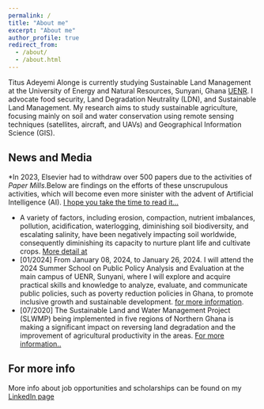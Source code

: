 ```yaml
---
permalink: /
title: "About me"
excerpt: "About me"
author_profile: true
redirect_from: 
  - /about/
  - /about.html
---
```


Titus Adeyemi Alonge is currently studying Sustainable Land Management at the University of Energy and Natural Resources, Sunyani, Ghana [UENR](https://uenr.edu.gh). I advocate food security, Land Degradation Neutrality (LDN), and Sustainable Land Management. My research aims to study sustainable agriculture, focusing mainly on soil and water conservation using remote sensing techniques (satellites, aircraft, and UAVs) and Geographical Information Science (GIS).


News and Media
------
*In 2023, Elsevier had to withdraw over 500 papers due to the activities of *Paper Mills*.Below are findings on the efforts of these unscrupulous activities,  which will become even more sinister with the advent of Artificial Intelligence (AI). [I hope you take the time to read it...](https://rb.gy/xqv7q6)
* A variety of factors, including erosion, compaction, nutrient imbalances, pollution, acidification, waterlogging, diminishing soil biodiversity, and escalating salinity, have been negatively impacting soil worldwide, consequently diminishing its capacity to nurture plant life and cultivate crops. [More detail at](https://www.bbc.com/future/bespoke/follow-the-food/why-soil-is-disappearing-from-farms/)
* [01/2024] From January 08, 2024, to January 26, 2024. I will attend the 2024 Summer School on Public Policy Analysis and Evaluation at the main campus of UENR, Sunyani, where I will explore and acquire practical skills and knowledge to analyze, evaluate, and communicate public policies, such as poverty reduction policies in Ghana, to promote inclusive growth and sustainable development. [for more information](https://uenr.edu.gh/uenr-hosts-summer-school-on-public-policy-and-evaluation-ssppe/).
* [07/2020] The Sustainable Land and Water Management Project (SLWMP) being implemented in five regions of Northern Ghana is making a significant impact on reversing land degradation and the improvement of agricultural productivity in the areas.  [For more information..](https://www.ghanaiantimes.com.gh/sustainable-land-water-management-project-in-northern-ghana-progressing-significantly)


For more info
------
More info about job opportunities and scholarships can be found on my [LinkedIn page](https://www.linkedin.com/in/titus-adeyemi-alonge)
